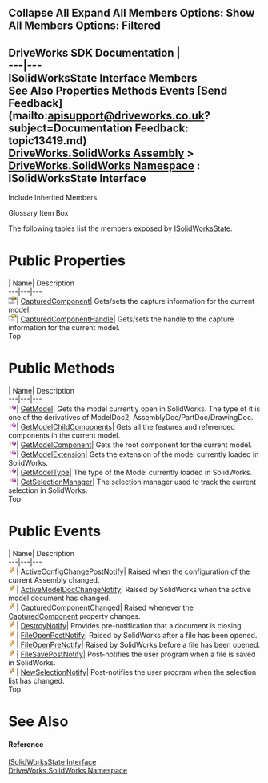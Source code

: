 Collapse All Expand All Members Options: Show All  Members Options: Filtered   
---  
DriveWorks SDK Documentation  |   
---|---  
ISolidWorksState Interface Members   
See Also Properties Methods Events [Send Feedback](mailto:apisupport@driveworks.co.uk?subject=Documentation Feedback: topic13419.md)  
[DriveWorks.SolidWorks Assembly](topic13342.md) > [DriveWorks.SolidWorks Namespace](topic13345.md) : ISolidWorksState Interface  
---  
  
Include Inherited Members    


Glossary Item Box

The following tables list the members exposed by [ISolidWorksState](topic13419.md).

# Public Properties

| Name| Description  
---|---|---  
![ Property](dotnetimages/Property.gif)| [CapturedComponent](topic13430.md)| Gets/sets the capture information for the current model.   
![ Property](dotnetimages/Property.gif)| [CapturedComponentHandle](topic13431.md)| Gets/sets the handle to the capture information for the current model.   
Top

# Public Methods

| Name| Description  
---|---|---  
![ Method](dotnetimages/Method.gif)| [GetModel<T>](topic13424.md)| Gets the model currently open in SolidWorks. The type of it is one of the derivatives of ModelDoc2, AssemblyDoc/PartDoc/DrawingDoc.   
![ Method](dotnetimages/Method.gif)| [GetModelChildComponents<T>](topic13425.md)| Gets all the features and referenced components in the current model.   
![ Method](dotnetimages/Method.gif)| [GetModelComponent<T>](topic13426.md)| Gets the root component for the current model.   
![ Method](dotnetimages/Method.gif)| [GetModelExtension<T>](topic13427.md)| Gets the extension of the model currently loaded in SolidWorks.   
![ Method](dotnetimages/Method.gif)| [GetModelType<T>](topic13428.md)| The type of the Model currently loaded in SolidWorks.   
![ Method](dotnetimages/Method.gif)| [GetSelectionManager<T>](topic13429.md)| The selection manager used to track the current selection in SolidWorks.   
Top

# Public Events

| Name| Description  
---|---|---  
![ Event](dotnetimages/Event.gif)| [ActiveConfigChangePostNotify](topic13432.md)| Raised when the configuration of the current Assembly changed.   
![ Event](dotnetimages/Event.gif)| [ActiveModelDocChangeNotify](topic13433.md)| Raised by SolidWorks when the active model document has changed.   
![ Event](dotnetimages/Event.gif)| [CapturedComponentChanged](topic13434.md)| Raised whenever the [CapturedComponent](topic13430.md) property changes.   
![ Event](dotnetimages/Event.gif)| [DestroyNotify](topic13435.md)| Provides pre-notification that a document is closing.   
![ Event](dotnetimages/Event.gif)| [FileOpenPostNotify](topic13436.md)| Raised by SolidWorks after a file has been opened.   
![ Event](dotnetimages/Event.gif)| [FileOpenPreNotify](topic13437.md)| Raised by SolidWorks before a file has been opened.   
![ Event](dotnetimages/Event.gif)| [FileSavePostNotify](topic13438.md)| Post-notifies the user program when a file is saved in SolidWorks.   
![ Event](dotnetimages/Event.gif)| [NewSelectionNotify](topic13439.md)| Post-notifies the user program when the selection list has changed.   
Top

# See Also

#### Reference

[ISolidWorksState Interface](topic13419.md)   
[DriveWorks.SolidWorks Namespace](topic13345.md)


